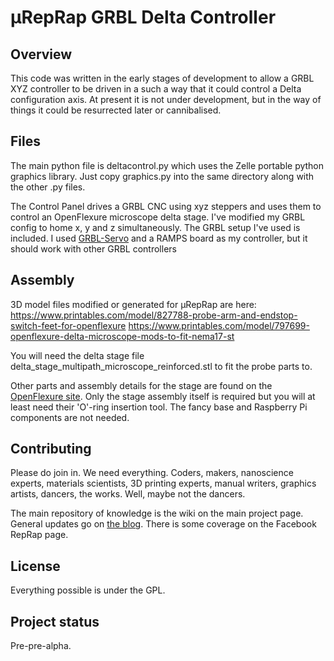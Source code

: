 # μRepRap GRBL Delta Controller

## Overview
This code was written in the early stages of development to allow a GRBL XYZ controller to be driven in a such a way that it could control a Delta configuration axis. At present it is not under development, but in the way of things it could be resurrected later or cannibalised.

## Files
The main python file is deltacontrol.py which uses the Zelle portable python graphics library. Just copy graphics.py into the same directory along with the other .py files.

The Control Panel drives a GRBL CNC using xyz steppers and uses them to control an OpenFlexure microscope delta stage. I've modified my GRBL config to home x, y and z simultaneously. The GRBL setup I've used is included. I used [GRBL-Servo](https://github.com/robottini/grbl-servo) and a RAMPS board as my controller, but it should work with other GRBL controllers

## Assembly

3D model files modified or generated for μRepRap are here:
https://www.printables.com/model/827788-probe-arm-and-endstop-switch-feet-for-openflexure
https://www.printables.com/model/797699-openflexure-delta-microscope-mods-to-fit-nema17-st

You will need the delta stage file delta_stage_multipath_microscope_reinforced.stl to fit the probe parts to.

Other parts and assembly details for the stage are found on the [OpenFlexure site](https://build.openflexure.org/openflexure-delta-stage/v1.2.2/pages/index_reflection.html). Only the stage assembly itself is required but you will at least need their 'O'-ring insertion tool. The fancy base and Raspberry Pi components are not needed.

## Contributing
Please do join in. We need everything. Coders, makers, nanoscience experts, materials scientists, 3D printing experts, manual writers, graphics artists, dancers, the works. Well, maybe not the dancers.

The main repository of knowledge is the wiki on the main project page. General updates go on [the blog](http://blog.reprap.org/). There is some coverage on the Facebook RepRap page.

## License
Everything possible is under the GPL.

## Project status
Pre-pre-alpha.
